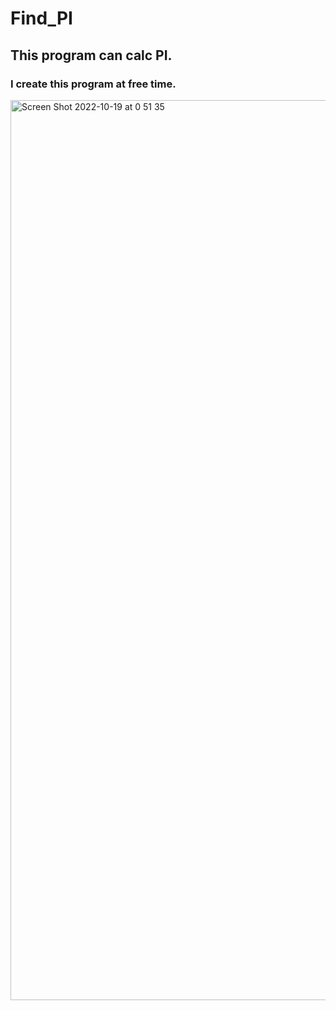 <h1>Find_PI</h1>

<h2>This program can calc PI.</h2>

<h3>I create this program at free time.</h3>

<img width="1440" alt="Screen Shot 2022-10-19 at 0 51 35" src="https://user-images.githubusercontent.com/103437238/196480770-3818dbef-1a2d-4813-a894-81eaa0d9dcde.png">

